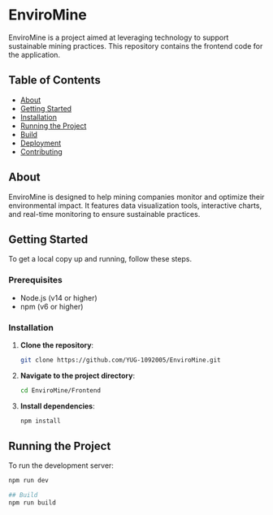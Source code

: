 # EnviroMine

EnviroMine is a project aimed at leveraging technology to support sustainable mining practices. This repository contains the frontend code for the application.

## Table of Contents

- [About](#about)
- [Getting Started](#getting-started)
- [Installation](#installation)
- [Running the Project](#running-the-project)
- [Build](#build)
- [Deployment](#deployment)
- [Contributing](#contributing)

## About

EnviroMine is designed to help mining companies monitor and optimize their environmental impact. It features data visualization tools, interactive charts, and real-time monitoring to ensure sustainable practices.

## Getting Started

To get a local copy up and running, follow these steps.

### Prerequisites

- Node.js (v14 or higher)
- npm (v6 or higher)

### Installation

1. **Clone the repository**:

    ```bash
    git clone https://github.com/YUG-1092005/EnviroMine.git
    ```

2. **Navigate to the project directory**:

    ```bash
    cd EnviroMine/Frontend
    ```

3. **Install dependencies**:

    ```bash
    npm install
    ```

## Running the Project

To run the development server:

```bash
npm run dev

## Build
npm run build

